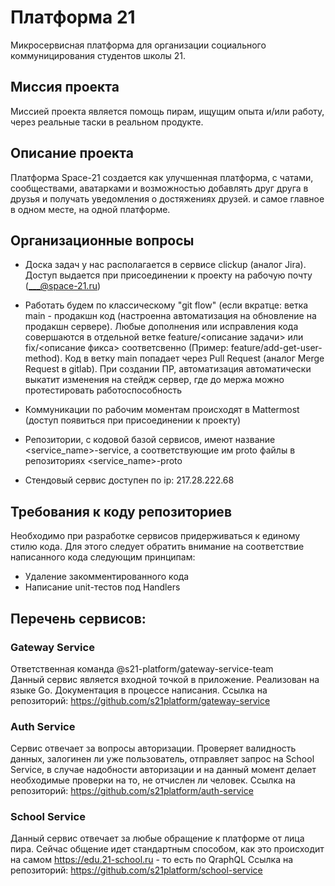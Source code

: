 # Платформа 21

Микросервисная платформа для организации социального коммуницирования студентов школы 21.

## Миссия проекта
Миссией проекта является помощь пирам, ищущим опыта и/или работу, через реальные таски в реальном продукте.

## Описание проекта
Платформа Space-21 создается как улучшенная платформа, с чатами, сообществами, аватарками и возможностью добавлять друг друга в друзья и получать уведомления о достяжениях друзей. и самое главное в одном месте, на одной платформе. 

## Организационные вопросы
* Доска задач у нас располагается в сервисе clickup (аналог Jira). Доступ выдается при присоединении к проекту на рабочую почту (___@space-21.ru)
* Работать будем по классическому "git flow" (если вкратце: ветка main - продакшн код (настроенна автоматизация на обновление на продакшн сервере). Любые дополнения или исправления кода совершаются в отдельной ветке feature/<описание задачи> или fix/<описание фикса> соответсвенно (Пример: feature/add-get-user-method). Код в ветку main попадает через Pull Request (аналог Merge Request в gitlab). При создании ПР, автоматизация автоматически выкатит изменения на стейдж сервер, где до мержа можно протестировать работоспособность
* Коммуникации по рабочим моментам происходят в Mattermost (доступ появиться при присоединении к проекту)

* Репозитории, с кодовой базой сервисов, имеют название <service_name>-service, а соответствующие им proto файлы в репозиториях <service_name>-proto
* Стендовый сервис доступен по ip: 217.28.222.68

## Требования к коду репозиториев
Необходимо при разработке сервисов придерживаться к единому стилю кода. Для этого следует обратить внимание на соответствие написанного кода следующим принципам:

- Удаление закомментированного кода
- Написание unit-тестов под Handlers 

## Перечень сервисов:
### Gateway Service  
Ответственная команда @s21-platform/gateway-service-team  
Данный сервис является входной точкой в приложение. Реализован на языке Go.
Документация в процессе написания.
Ссылка на репозиторий: https://github.com/s21platform/gateway-service

### Auth Service
Сервис отвечает за вопросы авторизации. Проверяет валидность данных, залогинен ли уже пользователь, отправляет запрос на School Service, в случае надобности авторизации и на данный момент делает необходимые проверки на то, не отчислен ли человек. 
Ссылка на репозиторий: https://github.com/s21platform/auth-service

### School Service
Данный сервис отвечает за любые обращение к платформе от лица пира. Сейчас общение идет стандартным способом, как это происходит на самом https://edu.21-school.ru - то есть по QraphQL
Ссылка на репозиторий: https://github.com/s21platform/school-service
